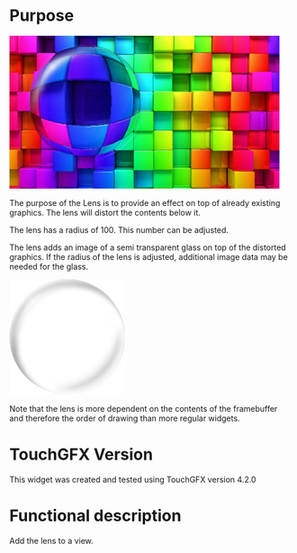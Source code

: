 Purpose
========

![example](screenshots/lens-effect.png "Resulting lens effect")

The purpose of the Lens is to provide an effect on top of already existing graphics. The lens will distort the contents below it. 

The lens has a radius of 100. This number can be adjusted. 

The lens adds an image of a semi transparent glass on top of the distorted graphics. If the radius of the lens is adjusted, additional image data may be needed for the glass.

![glass](assets/lens_image.png "Glass")

Note that the lens is more dependent on the contents of the framebuffer and therefore the order of drawing than more regular widgets.

TouchGFX Version
=================

This widget was created and tested using TouchGFX version 4.2.0

Functional description
======================

Add the lens to a view. 
  
 


